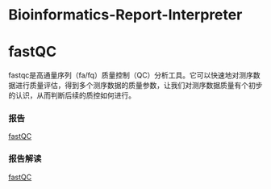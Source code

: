 # Bioinformatics-Report-Interpreter

# fastQC

fastqc是高通量序列（fa/fq）质量控制（QC）分析工具。它可以快速地对测序数据进行质量评估，得到多个测序数据的质量参数，让我们对测序数据质量有个初步的认识，从而判断后续的质控如何进行。

### 报告
[fastQC](https://github.com/flowhub-team/Bioinformatics-Report-Interpreter/blob/main/report/fastQC/fastQC.pdf)
### 报告解读
[fastQC](https://github.com/flowhub-team/Bioinformatics-Report-Interpreter/blob/main/interpreter/fastQC/fastQC.md)